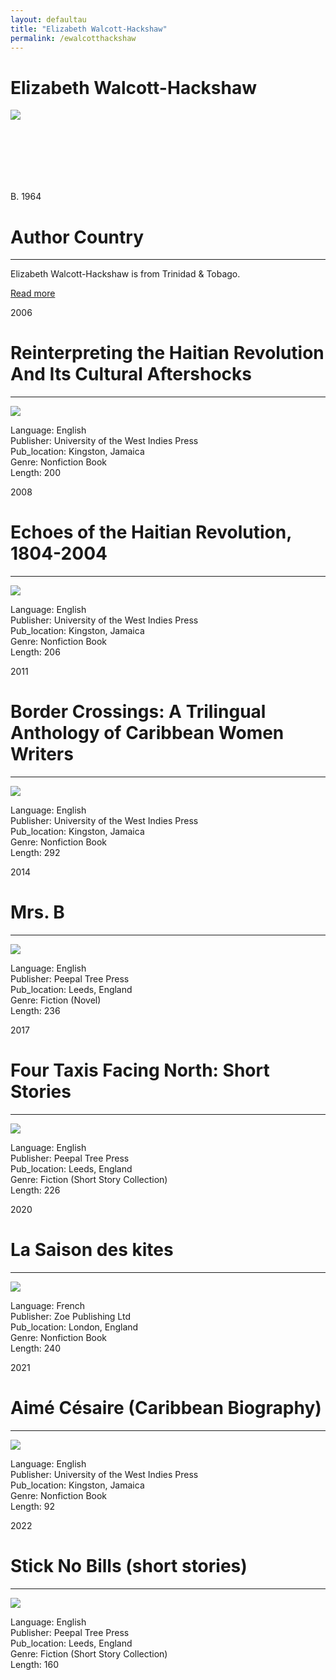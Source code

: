 ```yaml
---
layout: defaultau
title: "Elizabeth Walcott-Hackshaw"
permalink: /ewalcotthackshaw
---
```

<!-- partial:index.partial.html -->
<div class="content">
    <h1>Elizabeth Walcott-Hackshaw</h1>
    <div class="quote">
        <div><img src="https://encrypted-tbn0.gstatic.com/images?q=tbn:ANd9GcQueET2eD5gxlKa6GQsxsAROhInn4gqfIp87qd7Dy6j8lGzm78U" class="logo"></div>
    </div>
    <div class="timeline">
        <div style="padding-bottom:100px;"></div>
        <div class="block">
            <div class="date right"><p class="right">B. 1964</p></div>
            <div class="dot"></div>
            <div class="left first">
                <h1>Author Country</h1><hr>
            <p>Elizabeth Walcott-Hackshaw is from Trinidad & Tobago.</p>
                <a href="https://en.wikipedia.org/wiki/Elizabeth_Walcott-Hackshaw"_blank">Read more</a>
            </div>
        </div>
        <div class="block">
            <div class="date left"><p class="left">2006</p></div>
            <div class="dot"></div>
            <div class="right">
                <h1>Reinterpreting the Haitian Revolution And Its Cultural Aftershocks</h1><hr>
                <p><img src="https://encrypted-tbn2.gstatic.com/images?q=tbn:ANd9GcRvOQEKMUQ8z-sBM1W0-Kol-rR76tGSMnQzgnXnJ2m6PvRcOg-P"></p>
                <p>
                Language: English<br/>
                Publisher: University of the West Indies Press<br/>
                Pub_location: Kingston, Jamaica<br/>
                Genre: Nonfiction Book<br/>
                Length: 200<br/>                   </p>
            </div>
        </div>
       <div class="block">
            <div class="date left"><p class="left">2008</p></div>
            <div class="dot"></div>
            <div class="right">
                <h1>Echoes of the Haitian Revolution, 1804-2004</h1><hr>
                <p><img src="https://m.media-amazon.com/images/I/41oWMZtLUqL._SY291_BO1,204,203,200_QL40_FMwebp_.jpg"></p>
                <p>
                Language: English<br/>
                Publisher: University of the West Indies Press<br/>
                Pub_location: Kingston, Jamaica<br/>
                Genre: Nonfiction Book<br/>
                Length: 206<br/>                   </p>
            </div>
        </div>
       <div class="block">
            <div class="date left"><p class="left">2011</p></div>
            <div class="dot"></div>
            <div class="right">
                <h1>Border Crossings: A Trilingual Anthology of Caribbean Women Writers</h1><hr>
                <p><img src="https://m.media-amazon.com/images/I/41R+EL3ED1L._SX331_BO1,204,203,200_.jpg"></p>
                <p>
                Language: English<br/>
                Publisher: University of the West Indies Press<br/>
                Pub_location: Kingston, Jamaica<br/>
                Genre: Nonfiction Book<br/>
                Length: 292<br/>                   </p>
            </div>
        </div>
       <div class="block">
            <div class="date left"><p class="left">2014</p></div>
            <div class="dot"></div>
            <div class="right">
                <h1>Mrs. B</h1><hr>
                <p><img src="https://m.media-amazon.com/images/I/51VX3OOKquL._SX327_BO1,204,203,200_.jpg"></p>
                <p>
                Language: English<br/>
                Publisher: Peepal Tree Press<br/>
                Pub_location: Leeds, England<br/>
                Genre: Fiction (Novel)<br/>
                Length: 236<br/>                   </p>
            </div>
        </div>
<div class="block">
            <div class="date left"><p class="left">2017</p></div>
            <div class="dot"></div>
            <div class="right">
                <h1>Four Taxis Facing North: Short Stories</h1><hr>
                <p><img src="https://www.peepaltreepress.com/sites/default/files/styles/book_cover_large/public/9781845233471.jpg?itok=RznOXGn8"></p>
                <p>
                Language: English<br/>
                Publisher: Peepal Tree Press<br/>
                Pub_location: Leeds, England<br/>
                Genre: Fiction (Short Story Collection)<br/>
                Length: 226<br/>                   </p>
            </div>
        </div>
       <div class="block">
            <div class="date left"><p class="left">2020</p></div>
            <div class="dot"></div>
            <div class="right">
                <h1>La Saison des kites</h1><hr>
                <p><img src="https://m.media-amazon.com/images/I/51isXvfko+L._SY344_BO1,204,203,200_.jpg"></p>
                <p>
                Language: French<br/>
                Publisher: Zoe Publishing Ltd<br/>
                Pub_location: London, England<br/>
                Genre: Nonfiction Book<br/>
                Length: 240<br/>                   </p>
            </div>
        </div>
       <div class="block">
            <div class="date left"><p class="left">2021</p></div>
            <div class="dot"></div>
            <div class="right">
                <h1>Aimé Césaire (Caribbean Biography)</h1><hr>
                <p><img src="https://m.media-amazon.com/images/I/41ycuh9gw2L._SY291_BO1,204,203,200_QL40_FMwebp_.jpg"></p>
                <p>
                Language: English<br/>
                Publisher: University of the West Indies Press<br/>
                Pub_location: Kingston, Jamaica<br/>
                Genre: Nonfiction Book<br/>
                Length: 92<br/>                   </p>
            </div>
        </div>
       <div class="block">
            <div class="date left"><p class="left">2022</p></div>
            <div class="dot"></div>
            <div class="right">
                <h1>Stick No Bills (short stories)</h1><hr>
                <p><img src="https://m.media-amazon.com/images/I/41qAAQBPa8L._SX318_BO1,204,203,200_.jpg"></p>
                <p>
                Language: English<br/>
                Publisher: Peepal Tree Press<br/>
                Pub_location: Leeds, England<br/>
                Genre: Fiction (Short Story Collection)<br/>
                Length: 160<br/>                   </p>
            </div>
        </div>
      
